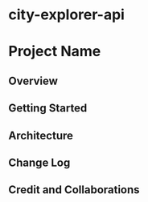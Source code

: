 # city-explorer-api
# Project Name
## Overview
## Getting Started
## Architecture
## Change Log
## Credit and Collaborations
